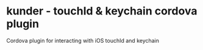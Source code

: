 # kunder - touchId & keychain cordova plugin

Cordova plugin for interacting with iOS touchId and keychain